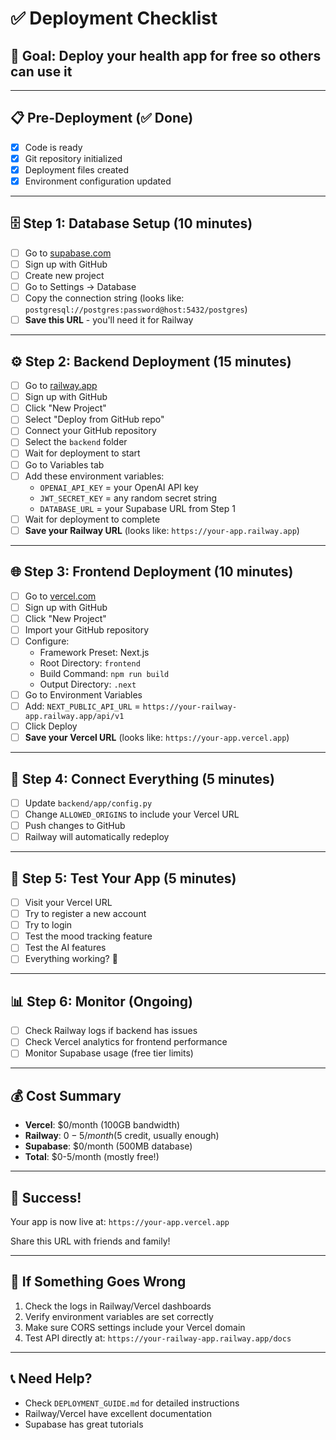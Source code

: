 # ✅ Deployment Checklist

## 🎯 Goal: Deploy your health app for free so others can use it

---

## 📋 Pre-Deployment (✅ Done)
- [x] Code is ready
- [x] Git repository initialized
- [x] Deployment files created
- [x] Environment configuration updated

---

## 🗄️ Step 1: Database Setup (10 minutes)
- [ ] Go to [supabase.com](https://supabase.com)
- [ ] Sign up with GitHub
- [ ] Create new project
- [ ] Go to Settings → Database
- [ ] Copy the connection string (looks like: `postgresql://postgres:password@host:5432/postgres`)
- [ ] **Save this URL** - you'll need it for Railway

---

## ⚙️ Step 2: Backend Deployment (15 minutes)
- [ ] Go to [railway.app](https://railway.app)
- [ ] Sign up with GitHub
- [ ] Click "New Project"
- [ ] Select "Deploy from GitHub repo"
- [ ] Connect your GitHub repository
- [ ] Select the `backend` folder
- [ ] Wait for deployment to start
- [ ] Go to Variables tab
- [ ] Add these environment variables:
  - `OPENAI_API_KEY` = your OpenAI API key
  - `JWT_SECRET_KEY` = any random secret string
  - `DATABASE_URL` = your Supabase URL from Step 1
- [ ] Wait for deployment to complete
- [ ] **Save your Railway URL** (looks like: `https://your-app.railway.app`)

---

## 🌐 Step 3: Frontend Deployment (10 minutes)
- [ ] Go to [vercel.com](https://vercel.com)
- [ ] Sign up with GitHub
- [ ] Click "New Project"
- [ ] Import your GitHub repository
- [ ] Configure:
  - Framework Preset: Next.js
  - Root Directory: `frontend`
  - Build Command: `npm run build`
  - Output Directory: `.next`
- [ ] Go to Environment Variables
- [ ] Add: `NEXT_PUBLIC_API_URL` = `https://your-railway-app.railway.app/api/v1`
- [ ] Click Deploy
- [ ] **Save your Vercel URL** (looks like: `https://your-app.vercel.app`)

---

## 🔗 Step 4: Connect Everything (5 minutes)
- [ ] Update `backend/app/config.py`
- [ ] Change `ALLOWED_ORIGINS` to include your Vercel URL
- [ ] Push changes to GitHub
- [ ] Railway will automatically redeploy

---

## 🧪 Step 5: Test Your App (5 minutes)
- [ ] Visit your Vercel URL
- [ ] Try to register a new account
- [ ] Try to login
- [ ] Test the mood tracking feature
- [ ] Test the AI features
- [ ] Everything working? 🎉

---

## 📊 Step 6: Monitor (Ongoing)
- [ ] Check Railway logs if backend has issues
- [ ] Check Vercel analytics for frontend performance
- [ ] Monitor Supabase usage (free tier limits)

---

## 💰 Cost Summary
- **Vercel**: $0/month (100GB bandwidth)
- **Railway**: $0-5/month ($5 credit, usually enough)
- **Supabase**: $0/month (500MB database)
- **Total**: $0-5/month (mostly free!)

---

## 🎉 Success!
Your app is now live at: `https://your-app.vercel.app`

Share this URL with friends and family!

---

## 🔧 If Something Goes Wrong
1. Check the logs in Railway/Vercel dashboards
2. Verify environment variables are set correctly
3. Make sure CORS settings include your Vercel domain
4. Test API directly at: `https://your-railway-app.railway.app/docs`

---

## 📞 Need Help?
- Check `DEPLOYMENT_GUIDE.md` for detailed instructions
- Railway/Vercel have excellent documentation
- Supabase has great tutorials 